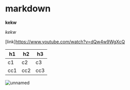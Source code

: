 # markdown

**kekw**

*kekw*

[link]https://www.youtube.com/watch?v=dQw4w9WgXcQ



|h1|h2|h3|
|---|---|---|
|c1|c2|c3|
|cc1|cc2|cc3|

![unnamed](https://user-images.githubusercontent.com/77541325/183598889-e7b9cf1b-a7b8-4626-a5d5-0ecc4711e13e.jpg)
